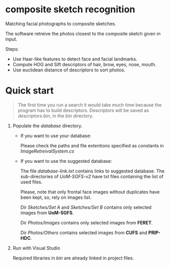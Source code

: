 # composite sketch recognition

Matching facial photographs to composite sketches.

The software retreive the photos closest to the composite sketch given in input.

Steps:
+ Use Haar-like features to detect face and facial landmarks.
+ Compute HOG and Sift descriptors of hair, brow, eyes, nose, mouth.
+ Use euclidean distance of descriptors to sort photos.

# Quick start

> The first time you run a search it would take much time because the program has to build descriptors.
> Descriptors will be saved as _descriptors.bin_, in the _bin_ directory.

1) Populate the _database_ directory.

    + If you want to use your database:
    
      Please check the paths and file extentions specified as constants in _ImageRetreivalSystem.cs_

    + If you want to use the suggested database:

        The file _database-link.txt_ contains links to suggested database. The sub-directories of _UoM-SGFS-v2_ have txt files containing the list of used files.
        
        Please, note that only frontal face images without duplicates have been kept, so, rely on images list.

        Dir _Sketches/Set A_ and _Sketches/Set B_ contains only selected images from **UoM-SGFS**.

        Dir _Photos/Images_ contains only selected images from **FERET**.

        Dir _Photos/Others_ contains selected images from **CUFS** and **PRIP-HDC**.

        

2) Run with Visual Studio

    Required libraries in _bin_ are already linked in project files.